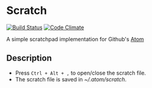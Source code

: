 # Scratch
[![Build Status](https://travis-ci.org/destradax/scratch.svg?branch=master)](https://travis-ci.org/destradax/scratch)
[![Code Climate](https://codeclimate.com/github/destradax/scratch/badges/gpa.svg)](https://codeclimate.com/github/destradax/scratch)

A simple scratchpad implementation for Github's [Atom](http://atom.io)

## Description
* Press <code>Ctrl + Alt + ,</code> to open/close the scratch file.
* The scratch file is saved in *~/.atom/scratch*.

